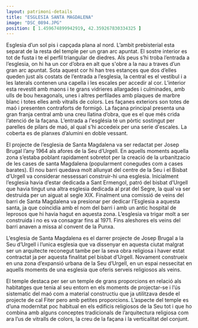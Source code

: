 ```yaml
---
layout: patrimoni-details
title: "ESGLESIA SANTA MAGDALENA"
image: "DSC_0894.JPG"
position: [ 1.459674899942919, 42.359267830334325 ]
---
```


Esglesia d’un sol pis i capçada plana al nord. L’ambit prebisterial esta separat de la resta del temple
per un gran arc apuntat. El sostre interior es tot de fusta i te el perfil triangular de diedres. Als peus 
s’hi troba l’entrada a l’esglesia, on hi ha un cor d’obra en alt que s'obre a la nau a traves d’un gran arc 
apuntat. Sota aquest cor hi han tres estançes que dos d’elles queden just als costats de l’entrada a l’esglesia,
la central es el vestibul i a les laterals contenen una capella i les escales per accedir al cor. L’interior esta
revestit amb maons i te grans vidrieres allargades i culminades, amb ulls de bou hexagonals, unes i altres perfilades
amb plaques de marbre blanc i totes elles amb vitralls de colors. Les façanes exteriors son totes de maó i presenten
contraforts de formigó. La façana principal presenta una gran franja central amb una creu llatina d’obra, que es el
que més crida l’atenció de la façana. L’entrada a l'església té un pòrtic sostingut per parelles de pilars de maó,
al qual s’hi accedeix per una serie d'escales. La coberta es de planxes d’alumini en doble vessant.

El projecte de l’esglesia de Santa Magdalena va ser redactat per Josep Brugal l’any 1964 als afores de la Seu d’Urgell.
En aquells moments aquella zona s’estaba poblant rapidament sobretot per la creació de la urbanitzacio de les cases de
santa Magdalena (popularment conegudes com a cases barates). El nou barri quedava molt allunyat del centre de la Seu
i el Bisbat d’Urgell va considerar nessessari construir-hi una esglesia. Inicialment l’esglesia havia d’estar dedicada
a Sant Ermengol, patró del bisbat d’Urgell que havia tingut una altra esglesia dedicada al prat del Segre, la qual va 
ser destruida per un aiguat al segle XIX. Finalment una comissió de veins del barri de Santa Magdalena va presionar per 
dedicar l’Esglesia a aquesta santa, ja que coincidia amb el nom del barri i amb un antic hospital de leprosos que hi 
havia hagut en aquesta zona. L’esglesia va trigar molt a ser construida i no es va consagrar fins al 1971. Fins aleshores
els veins del barri anaven a missa al convent de la Punxa. 

L’esglesia de Santa Magdalena es el darrer projecte de Josep Brugal a la Seu d’Urgell i l’unica esglesia que va dissenyar
en aquesta ciutat malgrat ser un arquitecte reconegut tambe per la seva obra religiosa i haver estat contractat ja per 
aquesta finalitat pel bisbat d’Urgell. Novament construeix en una zona d’expansió urbana de la Seu d’Urgell, en un espai
nessecitat en aquells moments de una esglesia que oferis serveis religiosos als veins. 

El temple destaca per ser un temple de grans proporcions en relació als habitatges que tenia al seu entorn en els moments 
de projectar-se i l’ús sistematic del maó com a material constructiu que ja utilitzava desde el projecte de cal Fiter pero
amb petites proporcions. L’aspecte del temple es d’una modernitat poc habitual en els edificis religiosos de la Seu tot i
que ho combina amb alguns conceptes tradicionals de l’arquitectura religiosa com ara l’us de vitralls de colors, la creu de
la façana i la verticalitat del conjunt. 
